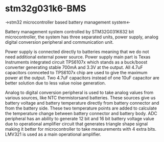 # stm32g031k6-BMS
->stm32 microcontroller based battery management system<-

Battery management system controlled by STM32G031K632 bit microcontroller, the system has three separated units, power supply, analog digital conversion peripheral 
and communication unit. 

Power supply is connected directly to batteries meaning that we do not need additional external power source. Power supply main part is Texas Instruments integrated 
circuit TPS6107x which stands as a buck/boost converter generating stable 700mA and 3.3V at the output. All 4.7uF capacitors connceted to TPS6107x chip are used to give the 
maximum power at the output. Two 4.7uF capacitors instead of one 10uF capacitor are better solution due to less value noise generation. 

Analog to digital conversion peripheral is used to take analog values from various sources, like NTC thermistorsand batteries. These sources give us battery voltage and
battery temperature directly from battery connector and from the battery side. These two temperature points are added to calculate the temperature change between battery
connector and battery body. ADC peripheral has an ability to generate 12 bit and 16 bit battery voltage value due to operational amplifier circuit that generates triangle shape
signal making it better for microcontroller to take measurements with 4 extra bits. LMV321 is used as a main operational amplifier.
